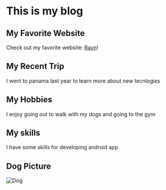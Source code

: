 # This is my blog
## My Favorite Website
Check out my favorite website: [Ravn](https://ravn.co)!
## My Recent Trip
I went to panama last year to learn more about new tecnlogies 
## My Hobbies
I enjoy going out to walk with my dogs and going to the gym
## My skills
I have some skills for developing android app
## Dog Picture
![Dog](https://images.app.goo.gl/SXikr6JeLeus8Qvu7)